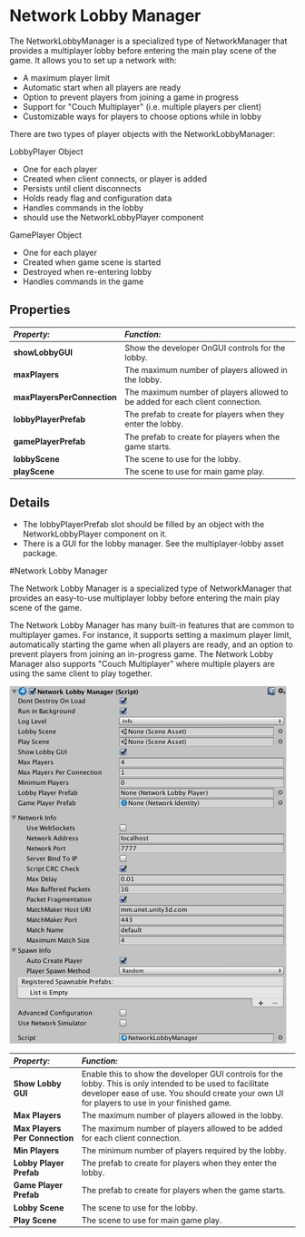 Network Lobby Manager
=====================

The NetworkLobbyManager is a specialized type of NetworkManager that provides a multiplayer lobby before entering the main play scene of the game. It allows you to set up a network with:

* A maximum player limit
* Automatic start when all players are ready
* Option to prevent players from joining a game in progress
* Support for "Couch Multiplayer" (i.e. multiple players per client)
* Customizable ways for players to choose options while in lobby

There are two types of player objects with the NetworkLobbyManager:

LobbyPlayer Object

* One for each player
* Created when client connects, or player is added
* Persists until client disconnects
* Holds ready flag and configuration data
* Handles commands in the lobby
* should use the NetworkLobbyPlayer component

GamePlayer Object

* One for each player
* Created when game scene is started
* Destroyed when re-entering lobby
* Handles commands in the game


Properties
----------

|**_Property:_** |**_Function:_** |
|:---|:---|
|__showLobbyGUI__ |Show the developer OnGUI controls for the lobby. |
|__maxPlayers__ |The maximum number of players allowed in the lobby. |
|__maxPlayersPerConnection__ |The maximum number of players allowed to be added for each client connection. |
|__lobbyPlayerPrefab__ |The prefab to create for players when they enter the lobby. |
|__gamePlayerPrefab__ |The prefab to create for players when the game starts. |
|__lobbyScene__ |The scene to use for the lobby. |
|__playScene__ |The scene to use for main game play. |



Details
-------

* The lobbyPlayerPrefab slot should be filled by an object with the NetworkLobbyPlayer component on it.
* There is a GUI for the lobby manager. See the multiplayer-lobby asset package.


#Network Lobby Manager

The Network Lobby Manager is a specialized type of NetworkManager that provides an easy-to-use multiplayer lobby before entering the main play scene of the game.

The Network Lobby Manager has many built-in features that are common to multiplayer games. For instance, it supports setting a maximum player limit, automatically starting the game when all players are ready, and an option to prevent players from joining an in-progress game. The Network Lobby Manager also supports "Couch Multiplayer" where multiple players are using the same client to play together.

![The Network Lobby Manager Component](../uploads/Main/NetworkLobbyManager.png)

|**_Property:_** |**_Function:_** |
|:---|:---|
|**Show Lobby GUI**|Enable this to show the developer GUI controls for the lobby. This is only intended to be used to facilitate developer ease of use. You should create your own UI for players to use in your finished game.|  
|**Max Players**|The maximum number of players allowed in the lobby.|  
|**Max Players Per Connection**|The maximum number of players allowed to be added for each client connection.|  
|**Min Players**|The minimum number of players required by the lobby.|  
|**Lobby Player Prefab**|The prefab to create for players when they enter the lobby.|  
|**Game Player Prefab**|The prefab to create for players when the game starts.|  
|**Lobby Scene**|The scene to use for the lobby.|  
|**Play Scene**|The scene to use for main game play.|
<!-- include UNetManagerInspectorCommonProperties -->

